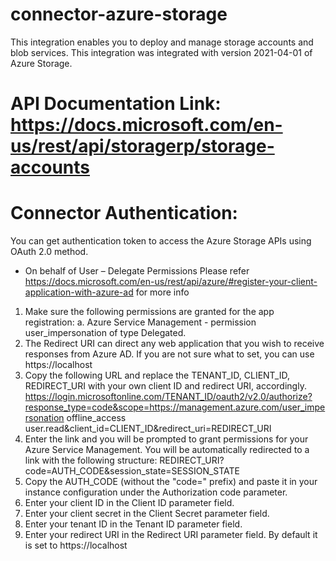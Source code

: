 # connector-azure-storage

This integration enables you to deploy and manage storage accounts and blob services. This integration was integrated with version 2021-04-01 of Azure Storage.

# API Documentation Link: https://docs.microsoft.com/en-us/rest/api/storagerp/storage-accounts

# Connector Authentication:

You can get authentication token to access the Azure Storage APIs using OAuth 2.0 method.

-	On behalf of User – Delegate Permissions
Please refer https://docs.microsoft.com/en-us/rest/api/azure/#register-your-client-application-with-azure-ad for more info

1.  Make sure the following permissions are granted for the app registration:
      a.  Azure Service Management - permission user_impersonation of type Delegated.
2. The Redirect URI can direct any web application that you wish to receive responses from Azure AD. If you are not sure what to set, you can use https://localhost
3.	Copy the following URL and replace the TENANT_ID, CLIENT_ID, REDIRECT_URI with your own client ID and redirect URI, accordingly. https://login.microsoftonline.com/TENANT_ID/oauth2/v2.0/authorize?response_type=code&scope=https://management.azure.com/user_impersonation offline_access user.read&client_id=CLIENT_ID&redirect_uri=REDIRECT_URI 
1.	Enter the link and you will be prompted to grant permissions for your Azure Service Management. You will be automatically redirected to a link with the following structure: REDIRECT_URI?code=AUTH_CODE&session_state=SESSION_STATE
2.	Copy the AUTH_CODE (without the "code=" prefix) and paste it in your instance configuration under the Authorization code parameter.
3.	Enter your client ID in the Client ID parameter field.
4.	Enter your client secret in the Client Secret parameter field.
5.	Enter your tenant ID in the Tenant ID parameter field.
6.	Enter your redirect URI in the Redirect URI parameter field. By default it is set to https://localhost
